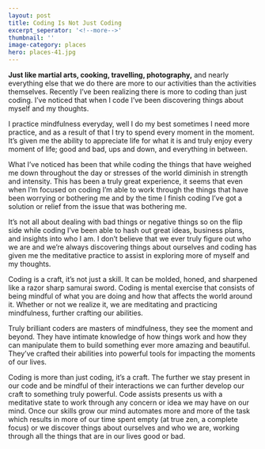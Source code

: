 ```yaml
---
layout: post
title: Coding Is Not Just Coding
excerpt_seperator: '<!--more-->'
thumbnail: ''
image-category: places
hero: places-41.jpg
---
```


**Just like martial arts, cooking, travelling, photography,** and nearly everything else that we do there are more to our activities than the activities themselves. Recently I’ve been realizing there is more to coding than just coding. I’ve noticed that when I code I’ve been discovering things about myself and my thoughts.

I practice mindfulness everyday, well I do my best sometimes I need more practice, and as a result of that I try to spend every moment in the moment. It’s given me the ability to appreciate life for what it is and truly enjoy every moment of life; good and bad, ups and down, and everything in between.

What I’ve noticed has been that while coding the things that have weighed me down throughout the day or stresses of the world diminish in strength and intensity. This has been a truly great experience, it seems that even when I’m focused on coding I’m able to work through the things that have been worrying or bothering me and by the time I finish coding I’ve got a solution or relief from the issue that was bothering me.

It’s not all about dealing with bad things or negative things so on the flip side while coding I’ve been able to hash out great ideas, business plans, and insights into who I am. I don’t believe that we ever truly figure out who we are and we’re always discovering things about ourselves and coding has given me the meditative practice to assist in exploring more of myself and my thoughts.

Coding is a craft, it’s not just a skill. It can be molded, honed, and sharpened like a razor sharp samurai sword. Coding is mental exercise that consists of being mindful of what you are doing and how that affects the world around it. Whether or not we realize it, we are meditating and practicing mindfulness, further crafting our abilities.

Truly brilliant coders are masters of mindfulness, they see the moment and beyond. They have intimate knowledge of how things work and how they can manipulate them to build something ever more amazing and beautiful. They’ve crafted their abilities into powerful tools for impacting the moments of our lives.

Coding is more than just coding, it’s a craft. The further we stay present in our code and be mindful of their interactions we can further develop our craft to something truly powerful. Code assists presents us with a meditative state to work through any concern or idea we may have on our mind. Once our skills grow our mind automates more and more of the task which results in more of our time spent empty (at true zen, a complete focus) or we discover things about ourselves and who we are, working through all the things that are in our lives good or bad.